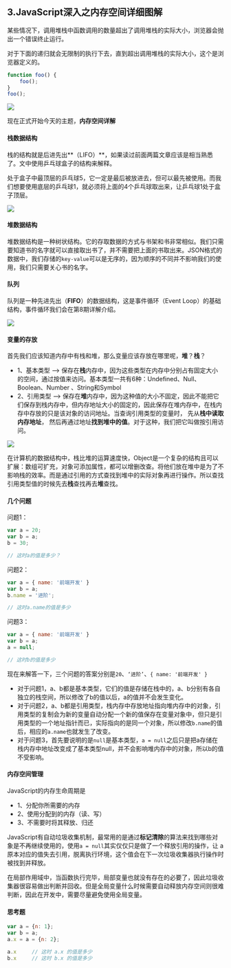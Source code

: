 ## 3.JavaScript深入之内存空间详细图解
某些情况下，调用堆栈中函数调用的数量超出了调用堆栈的实际大小，浏览器会抛出一个错误终止运行。

对于下面的递归就会无限制的执行下去，直到超出调用堆栈的实际大小，这个是浏览器定义的。

```js
function foo() {
    foo();
}
foo();
```

![](https://camo.githubusercontent.com/39febc0b9918507998d833cea0d6d413322ddf78/68747470733a2f2f7374617469632e6f736368696e612e6e65742f75706c6f6164732f73706163652f323031372f313231332f3130343232355f734a734d5f323839363837392e706e67)

现在正式开始今天的主题，**内存空间详解**

#### 栈数据结构
栈的结构就是后进先出**（LIFO）**，如果读过前面两篇文章应该是相当熟悉了。文中使用乒乓球盒子的结构来解释。

处于盒子中最顶层的乒乓球5，它一定是最后被放进去，但可以最先被使用。而我们想要使用底层的乒乓球1，就必须将上面的4个乒乓球取出来，让乒乓球1处于盒子顶层。

![](https://camo.githubusercontent.com/c8d8bc8d1fd7d58f673c522fce4addf7a41f2a6c/68747470733a2f2f75706c6f61642d696d616765732e6a69616e7368752e696f2f75706c6f61645f696d616765732f3539393538342d623132666566333038303361306335332e706e673f696d6167654d6f6772322f6175746f2d6f7269656e742f7374726970253743696d61676556696577322f322f772f3730302f666f726d61742f77656270)

#### 堆数据结构
堆数据结构是一种树状结构。它的存取数据的方式与书架和书非常相似。我们只需要知道书的名字就可以直接取出书了，并不需要把上面的书取出来。JSON格式的数据中，我们存储的`key-value`可以是无序的，因为顺序的不同并不影响我们的使用，我们只需要关心书的名字。

#### 队列
队列是一种先进先出（**FIFO**）的数据结构，这是事件循环（Event Loop）的基础结构，事件循环我们会在第8期详解介绍。

![](https://camo.githubusercontent.com/3b18a5429c25097bb6ab545a736a287281b9f3d3/68747470733a2f2f75706c6f61642d696d616765732e6a69616e7368752e696f2f75706c6f61645f696d616765732f3539393538342d376361346236343164616634386335372e706e673f696d6167654d6f6772322f6175746f2d6f7269656e742f7374726970253743696d61676556696577322f322f772f313030302f666f726d61742f77656270)

#### 变量的存放
首先我们应该知道内存中有栈和堆，那么变量应该存放在哪里呢，**堆**？**栈**？

* 1、基本类型 --> 保存在**栈**内存中，因为这些类型在内存中分别占有固定大小的空间，通过按值来访问。基本类型一共有6种：Undefined、Null、Boolean、Number 、String和Symbol
* 2、引用类型 --> 保存在**堆**内存中，因为这种值的大小不固定，因此不能把它们保存到栈内存中，但内存地址大小的固定的，因此保存在堆内存中，在栈内存中存放的只是该对象的访问地址。当查询引用类型的变量时， 先从**栈中读取内存地址**， 然后再通过地址**找到堆中的值**。对于这种，我们把它叫做按引用访问。

![](https://camo.githubusercontent.com/2994ac942ab2a875b58bfbb9b6e1202643e98eed/68747470733a2f2f696d672d626c6f672e6373646e2e6e65742f32303134313231323232303233333531313f77617465726d61726b2f322f746578742f6148523063446f764c324a736232637559334e6b626935755a5851766547526b4d546b354d5441314d44553d2f666f6e742f3561364c354c32542f666f6e7473697a652f3430302f66696c6c2f49304a42516b46434d413d3d2f646973736f6c76652f37302f677261766974792f43656e746572)

在计算机的数据结构中，栈比堆的运算速度快，Object是一个复杂的结构且可以扩展：数组可扩充，对象可添加属性，都可以增删改查。将他们放在堆中是为了不影响栈的效率。而是通过引用的方式查找到堆中的实际对象再进行操作。所以查找引用类型值的时候先去**栈**查找再去**堆**查找。

#### 几个问题
问题1：

```js
var a = 20;
var b = a;
b = 30;

// 这时a的值是多少？
```

问题2：

```js
var a = { name: '前端开发' }
var b = a;
b.name = '进阶';

// 这时a.name的值是多少
```

问题3：

```js
var a = { name: '前端开发' }
var b = a;
a = null;

// 这时b的值是多少
```

现在来解答一下，三个问题的答案分别是`20`、`‘进阶’`、`{ name: '前端开发' }`

* 对于问题1，a、b都是基本类型，它们的值是存储在栈中的，a、b分别有各自独立的栈空间，所以修改了b的值以后，a的值并不会发生变化。
* 对于问题2，a、b都是引用类型，栈内存中存放地址指向堆内存中的对象，引用类型的复制会为新的变量自动分配一个新的值保存在变量对象中，但只是引用类型的一个地址指针而已，实际指向的是同一个对象，所以修改`b.name`的值后，相应的`a.name`也就发生了改变。
* 对于问题3，首先要说明的是`null`是基本类型，`a = null`之后只是把a存储在栈内存中地址改变成了基本类型null，并不会影响堆内存中的对象，所以b的值不受影响。

#### 内存空间管理
JavaScript的内存生命周期是

* 1、分配你所需要的内存
* 2、使用分配到的内存（读、写）
* 3、不需要时将其释放、归还

JavaScript有自动垃圾收集机制，最常用的是通过**标记清除**的算法来找到哪些对象是不再继续使用的，使用`a = null`其实仅仅只是做了一个释放引用的操作，让 a 原本对应的值失去引用，脱离执行环境，这个值会在下一次垃圾收集器执行操作时被找到并释放。

在局部作用域中，当函数执行完毕，局部变量也就没有存在的必要了，因此垃圾收集器很容易做出判断并回收。但是全局变量什么时候需要自动释放内存空间则很难判断，因此在开发中，需要尽量避免使用全局变量。

#### 思考题
```js
var a = {n: 1};
var b = a;
a.x = a = {n: 2};

a.x 	// 这时 a.x 的值是多少
b.x 	// 这时 b.x 的值是多少
```